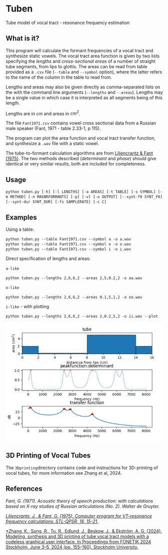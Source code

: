 # Tuben
Tube model of vocal tract - resonance frequency estimation

## What is it?

This program will calculate the formant frequencies of a vocal tract and synthesize static vowels. The vocal tract area function is given by two lists specifying the *lengths* and *cross-sectional areas* of a number of straight tube segments, from lips to glottis. The areas can be read from table provided as a `.csv` file (`--table` and `--symbol` option), where the latter refers to the name of the column in the table to read from. 

Lengths and areas may also be given directly as comma-separated lists on the with the command line arguments (`--lengths` and `--areas`). Lengths may be a single value in which case it is interpreted as all segments being of this length. 

Lengths are in $cm$ and areas in $cm^2$.  

The file `Fant1971.csv` contains vowel cross sectional data from a Russian male speaker (Fant, 1971 - table 2.33-1, p 115).

The program can plot the area function and vocal tract transfer function, and synthesize a `.wav` file with a static vowel. 

The tube-to-formant calculation algorithms are from [Liljencrantz & Fant (1975)](#references). The two methods described (*determinant* and *phase*) should give identical or very similar results, both are included for completeness. 


## Usage
    
    python tuben.py [-h] [-l LENGTHS] [-a AREAS] [-t TABLE] [-s SYMBOL] [-m METHOD] [-n MAXNRFORMANTS] [-p] [-v] [-o OUTPUT] [--synt-f0 SYNT_F0] [--synt-dur SYNT_DUR] [-fs SAMPLERATE] [-c C]
    
## Examples

Using a table:

    python tuben.py --table Fant1971.csv --symbol a -o a.wav
    python tuben.py --table Fant1971.csv --symbol o -o o.wav
    python tuben.py --table Fant1971.csv --symbol i -o i.wav



Direct specification of lengths and areas:

`a-like`

    python tuben.py --lengths 2,6,6,2 --areas 2,5,0.2,2 -o aa.wav

`o-like`
    
    python tuben.py --lengths 2,6,6,2 --areas 0.1,5,1,2 -o oo.wav

`i-like` - with plotting

    python tuben.py --lengths 2,6,6,2 --areas 2,0.2,5,2 -o ii.wav --plot



![Example plot](images/plot.png)


## 3D Printing of Vocal Tubes

The `3Dprinting`directory contains code and instructions for 3D-printing of vocal tubes, for more information see Zhang et al, 2024.

## References

*Fant, G. (1971). Acoustic theory of speech production: with calculations based on X-ray studies of Russian articulations (No. 2). Walter de Gruyter.*

[*Liljencrants, J., & Fant, G. (1975). Computer program for VT-resonance frequency calculations. STL-QPSR, 16, 15-21.*](https://www.speech.kth.se/prod/publications/files/qpsr/1975/1975_16_4_015-020.pdf)

[*Zhang, K., Song, R., Tu, R., Edlund, J., Beskow, J., & Ekström, A. G. (2024). Modeling, synthesis and 3D printing of tube vocal tract models with a codeless graphical user interface. In Proceedings from FONETIK 2024 Stockholm, June 3–5, 2024 (pp. 155–160). Stockholm University.](https://doi.org/10.5281/zenodo.11396112) 